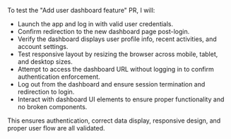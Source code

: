 To test the "Add user dashboard feature" PR, I will:

- Launch the app and log in with valid user credentials.
- Confirm redirection to the new dashboard page post-login.
- Verify the dashboard displays user profile info, recent activities, and account settings.
- Test responsive layout by resizing the browser across mobile, tablet, and desktop sizes.
- Attempt to access the dashboard URL without logging in to confirm authentication enforcement.
- Log out from the dashboard and ensure session termination and redirection to login.
- Interact with dashboard UI elements to ensure proper functionality and no broken components.

This ensures authentication, correct data display, responsive design, and proper user flow are all validated.